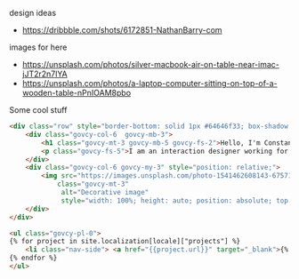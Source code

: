 design ideas
- https://dribbble.com/shots/6172851-NathanBarry-com 

images for here

- https://unsplash.com/photos/silver-macbook-air-on-table-near-imac-jJT2r2n7lYA
- https://unsplash.com/photos/a-laptop-computer-sitting-on-top-of-a-wooden-table-nPnIOAM8pbo


Some cool stuff

```html
<div class="row" style="border-bottom: solid 1px #64646f33; box-shadow: #64646f33 0 10px 29px; position: relative;">
    <div class="govcy-col-6  govcy-mb-3">
        <h1 class="govcy-mt-3 govcy-mb-5 govcy-fs-2">Hello, I'm Constantinos Evangelou</h1>        
        <p class="govcy-fs-5">I am an interaction designer working for the <a href="https://dsf.dmrid.gov.cy" target="_blank">Digital Services Factory (DSF)</a> who loves to play with code.</p>
    </div>
    <div class="govcy-col-6 govcy-my-3" style="position: relative;">
        <img src="https://images.unsplash.com/photo-1541462608143-67571c6738dd?q=80&w=870&auto=format&fit=crop&ixlib=rb-4.0.3&ixid=M3wxMjA3fDB8MHxwaG90by1wYWdlfHx8fGVufDB8fHx8fA%3D%3D" 
            class="govcy-mt-3"
             alt="Decorative image" 
             style="width: 100%; height: auto; position: absolute; top: 0; left: 0;">
    </div>
</div>

```



```html
<ul class="govcy-pl-0"> 
{% for project in site.localization[locale]["projects"] %}
    <li class="nav-side"> <a href="{{project.url}}" target="_blank">{% if project.type == "github"%}<i class="bi bi-github govcy-text-body"></i> {% elif project.type == "npm"%}<span class="govcy-text-body govcy-fw-bolder govcy-text-deco-none">npm</span> {% elif project.type == "figma"%}<img src="../../img/figmaicon.png" aria-hidden="true" class="img-icon"/>{% endif %}{{project.name}}</a><div class="govcy-mt-1">{{project.description}}</div></li>
{% endfor %}
</ul>
```